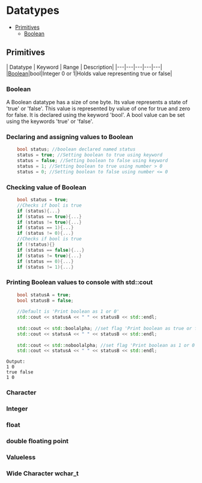 # Datatypes
* [Primitives](#Primitives)
	* [Boolean](#boolean)
## Primitives
| Datatype | Keyword | Range | Description|
|---|---|---|---|---|
|[Boolean](#boolean)|bool|Integer 0 or 1|Holds value representing true or false|
### Boolean
A Boolean datatype has a size of one byte. Its value represents a state of 'true' or 'false'. 
This value is represented by value of one for true and zero  for false.
It is declared using the keyword 'bool'.
A bool value can be set using the keywords 'true' or 'false'.
### Declaring and assigning values to Boolean
```cpp
	bool status; //boolean declared named status
	status = true; //Setting boolean to true using keyword
	status = false; //Setting boolean to false using keyword
	status = 1; //Setting boolean to true using number > 0
	status = 0; //Setting boolean to false using number <= 0
```
### Checking value of Boolean
```cpp
	bool status = true;
	//Checks if bool is true
	if (status){...}
	if (status == true){...}
	if (status != true){...}
	if (status == 1){...}
	if (status != 0){...}
	//Checks if bool is true
	if (!status){}
	if (status == false){...}
	if (status != true){...}
	if (status == 0){...}
	if (status != 1){...}
```
### Printing Boolean values to console with std::cout
```cpp
	bool statusA = true;
	bool statusB = false;
	
	//Default is 'Print boolean as 1 or 0'
	std::cout << statusA << " " << statusB << std::endl;
	
	std::cout << std::boolalpha; //set flag 'Print boolean as true or false'
	std::cout << statusA << " " << statusB << std::endl;
	
	std::cout << std::noboolalpha; //set flag 'Print boolean as 1 or 0'
	std::cout << statusA << " " << statusB << std::endl;
```
	
	Output:
	1 0
	true false
	1 0
### Character

### Integer

### float

### double floating point

### Valueless

### Wide Character wchar_t
